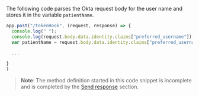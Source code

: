 The following code parses the Okta request body for the user name and stores it in the variable `patientName`.


```JavaScript
app.post("/tokenHook", (request, response) => {
  console.log(" ");
  console.log(request.body.data.identity.claims["preferred_username"]);
  var patientName = request.body.data.identity.claims["preferred_username"];

  ...

}
)
```
> **Note**: The method definition started in this code snippet is incomplete and is completed by the [Send response](/docs/guides/token-inline-hook/send-response) section.
